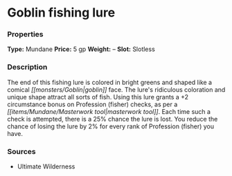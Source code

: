 ﻿---
Title: "Goblin fishing lure"
Type: "Mundane"
Price: "5 gp"
Weight: "–"
Slot: "Slotless"
Description: |
  "The end of this fishing lure is colored in bright greens and shaped like a comical goblin face. The lure's ridiculous coloration and unique shape attract all sorts of fish. Using this lure grants a +2 circumstance bonus on Profession (fisher) checks, as per a masterwork tool. Each time such a check is attempted, there is a 25% chance the lure is lost. You reduce the chance of losing the lure by 2% for every rank of Profession (fisher) you have."
Sources: "['Ultimate Wilderness']"
---

# Goblin fishing lure

### Properties

**Type:** Mundane **Price:** 5 gp **Weight:** – **Slot:** Slotless

### Description

The end of this fishing lure is colored in bright greens and shaped like a comical _[[monsters/Goblin|goblin]]_ face. The lure's ridiculous coloration and unique shape attract all sorts of fish. Using this lure grants a +2 circumstance bonus on Profession (fisher) checks, as per a _[[items/Mundane/Masterwork tool|masterwork tool]]_. Each time such a check is attempted, there is a 25% chance the lure is lost. You reduce the chance of losing the lure by 2% for every rank of Profession (fisher) you have.

### Sources

* Ultimate Wilderness